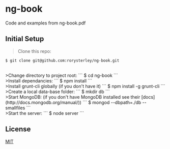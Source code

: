 # ng-book

Code and examples from ng-book.pdf


## Initial Setup

>Clone this repo:
```
$ git clone git@github.com:rorysterley/ng-book.git
```

<br>
>Change directory to project root:
```
$ cd ng-book
```

<br>
>Install dependancies:
```
$ npm install
```

<br>
>Install grunt-cli globally (if you don't have it)
```
$ npm install -g grunt-cli
```

<br>
>Create a local data-base folder:
```
$ mkdir db
```

<br>
>Start MongoDB:  (if you don't have MongoDB installed see their [docs](http://docs.mongodb.org/manual/))
```
$ mongod --dbpath=./db --smallfiles
```

<br>
>Start the server:
```
$ node server
```

## License
[MIT](LICENSE)
